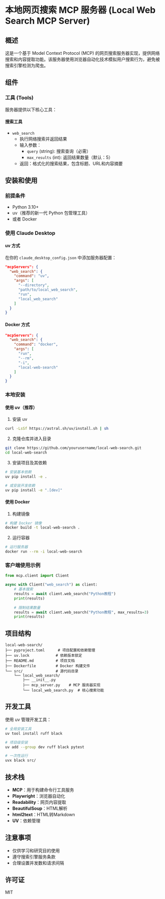# 本地网页搜索 MCP 服务器 (Local Web Search MCP Server)

## 概述

这是一个基于 Model Context Protocol (MCP) 的网页搜索服务器实现，提供网络搜索和内容提取功能。该服务器使用浏览器自动化技术模拟用户搜索行为，避免被搜索引擎检测为爬虫。

## 组件

### 工具 (Tools)

服务器提供以下核心工具：

#### 搜索工具

* `web_search`
  * 执行网络搜索并返回结果
  * 输入参数：
    * `query` (string): 搜索查询（必需）
    * `max_results` (int): 返回结果数量（默认：5）
  * 返回：格式化的搜索结果，包含标题、URL和内容摘要

## 安装和使用

### 前提条件

- Python 3.10+
- uv（推荐的新一代 Python 包管理工具）
- 或者 Docker

### 使用 Claude Desktop

#### uv 方式

在你的 `claude_desktop_config.json` 中添加服务器配置：

```json
"mcpServers": {
  "web_search": {
    "command": "uv",
    "args": [
      "--directory",
      "path/to/local_web_search",
      "run",
      "local_web_search"
    ]
  }
}
```

#### Docker 方式

```json
"mcpServers": {
  "web_search": {
    "command": "docker",
    "args": [
      "run",
      "--rm",
      "-i",
      "local-web-search"
    ]
  }
}
```

### 本地安装

#### 使用 uv（推荐）

1. 安装 uv

```bash
curl -LsSf https://astral.sh/uv/install.sh | sh
```

2. 克隆仓库并进入目录

```bash
git clone https://github.com/yourusername/local-web-search.git
cd local-web-search
```

3. 安装项目及其依赖

```bash
# 安装基本依赖
uv pip install -e .

# 或安装开发依赖
uv pip install -e ".[dev]"
```

#### 使用 Docker

1. 构建镜像

```bash
# 构建 Docker 镜像
docker build -t local-web-search .
```

2. 运行容器

```bash
# 运行服务器
docker run --rm -i local-web-search
```

### 客户端使用示例

```python
from mcp.client import Client

async with Client("web_search") as client:
    # 基本搜索
    results = await client.web_search("Python教程")
    print(results)
    
    # 限制结果数量
    results = await client.web_search("Python教程", max_results=3)
    print(results)
```

## 项目结构

```
local-web-search/
├── pyproject.toml      # 项目配置和依赖管理
├── uv.lock            # 依赖版本锁定
├── README.md          # 项目文档
├── Dockerfile         # Docker 构建文件
└── src/               # 源代码目录
    └── local_web_search/
        ├── __init__.py
        ├── mcp_server.py    # MCP 服务器实现
        └── local_web_search.py  # 核心搜索功能
```

## 开发工具

使用 uv 管理开发工具：

```bash
# 全局安装工具
uv tool install ruff black

# 项目级安装
uv add --group dev ruff black pytest

# 一次性运行
uvx black src/
```

## 技术栈

- **MCP**：用于构建命令行工具服务
- **Playwright**：浏览器自动化
- **Readability**：网页内容提取
- **BeautifulSoup**：HTML解析
- **html2text**：HTML转Markdown
- **UV**：依赖管理

## 注意事项

- 仅供学习和研究目的使用
- 遵守搜索引擎服务条款
- 合理设置并发数和请求间隔

## 许可证

MIT
